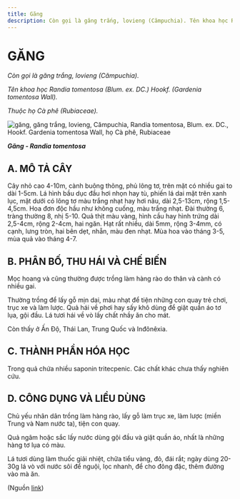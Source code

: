 ```yaml
---
title: Găng
description: Còn gọi là găng trắng, lovieng (Cămpuchia). Tên khoa học Randia tomentosa (Blum. ex. DC.) Hookf. (Gardenia tomentosa Wall). Thuộc họ Cà phê (Rubiaceae).
---
```

# GĂNG

*Còn gọi là găng trắng, lovieng (Cămpuchia).*

*Tên khoa học Randia tomentosa (Blum. ex. DC.) Hookf. (Gardenia tomentosa Wall).*

*Thuộc họ Cà phê (Rubiaceae).*

![găng, găng trắng, lovieng, Cămpuchia, Randia tomentosa, Blum. ex. DC., Hookf. Gardenia tomentosa Wall, họ Cà phê, Rubiaceae](/imgs/do-tat-loi/ctvvtvn/gang.jpg)

***Găng - Randia tomentosa***

## A. MÔ TẢ CÂY

Cây nhỏ cao 4-10m, cành buông thõng, phủ lông tơ, trên mặt có nhiều gai to dài 1-5cm. Lá hình bầu dục đầu hơi nhọn hay tù, phiến lá dai mặt trên xanh lục, mặt dưới có lông tơ màu trắng nhạt hay hơi nâu, dài 2,5-13cm, rộng 1,5-4,5cm. Hoa đơn độc hầu như không cuống, màu trắng nhạt. Đài thường 6, tràng thường 8, nhị 5-10. Quả thịt màu vàng, hình cầu hay hình trứng dài 2,5-4cm, rộng 2-4cm, hai ngăn. Hạt rất nhiều, dài 5mm, rộng 3-4mm, có cạnh, lưng tròn, hai bên dẹt, nhẵn, màu đen nhạt. Mùa hoa vào tháng 3-5, mùa quả vào tháng 4-7.

## B. PHÂN BỐ, THU HÁI VÀ CHẾ BIẾN

Mọc hoang và cũng thường được trồng làm hàng rào do thân và cành có nhiều gai.

Thường trồng để lấy gỗ mịn dai, màu nhạt để tiện những con quay trẻ chơi, trục xe và làm lược. Quả hái về phơi hay sấy khô dùng để giặt quần áo tơ lụa, gội đầu. Lá tươi hái về vò lấy chất nhầy ăn cho mát.

Còn thấy ở Ấn Độ, Thái Lan, Trung Quốc và Inđônêxia.

## C. THÀNH PHẦN HÓA HỌC

Trong quả chứa nhiều saponin tritecpenic. Các chất khác chưa thấy nghiên cứu.

## D. CÔNG DỤNG VÀ LIỀU DÙNG

Chủ yếu nhân dân trồng làm hàng rào, lấy gỗ làm trục xe, làm lược (miền Trung và Nam nước ta), tiện con quay.

Quả ngâm hoặc sắc lấy nước dùng gội đầu và giặt quần áo, nhất là những hàng tơ lụa có màu.

Lá tươi dùng làm thuốc giải nhiệt, chữa tiểu vàng, đỏ, đái rắt; ngày dùng 20-30g lá vò với nước sôi để nguội, lọc nhanh, để cho đông đặc, thêm đường vào mà ăn.

(Nguồn <a href="http://www.thuocvuonnha.com/nhung-cay-thuoc-va-vi-thuoc-viet-nam/ket-qua-tra-cuu/gang" target="_blank">link</a>)
